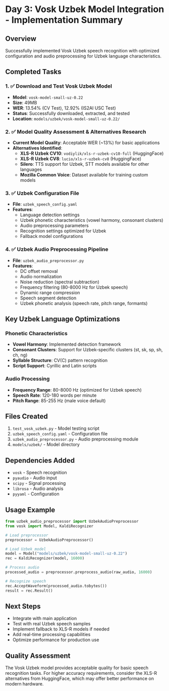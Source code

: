 # Day 3: Vosk Uzbek Model Integration - Implementation Summary

## Overview
Successfully implemented Vosk Uzbek speech recognition with optimized configuration and audio preprocessing for Uzbek language characteristics.

## Completed Tasks

### 1. ✅ Download and Test Vosk Uzbek Model
- **Model**: `vosk-model-small-uz-0.22`
- **Size**: 49MB
- **WER**: 13.54% (CV Test), 12.92% (IS2AI USC Test)
- **Status**: Successfully downloaded, extracted, and tested
- **Location**: `models/uzbek/vosk-model-small-uz-0.22/`

### 2. ✅ Model Quality Assessment & Alternatives Research
- **Current Model Quality**: Acceptable WER (~13%) for basic applications
- **Alternatives Identified**:
  - **XLS-R Uzbek CV10**: `vodiylik/xls-r-uzbek-cv10-full` (HuggingFace)
  - **XLS-R Uzbek CV8**: `lucio/xls-r-uzbek-cv8` (HuggingFace)
  - **Silero**: TTS support for Uzbek, STT models available for other languages
  - **Mozilla Common Voice**: Dataset available for training custom models

### 3. ✅ Uzbek Configuration File
- **File**: `uzbek_speech_config.yaml`
- **Features**:
  - Language detection settings
  - Uzbek phonetic characteristics (vowel harmony, consonant clusters)
  - Audio preprocessing parameters
  - Recognition settings optimized for Uzbek
  - Fallback model configurations

### 4. ✅ Uzbek Audio Preprocessing Pipeline
- **File**: `uzbek_audio_preprocessor.py`
- **Features**:
  - DC offset removal
  - Audio normalization
  - Noise reduction (spectral subtraction)
  - Frequency filtering (80-8000 Hz for Uzbek speech)
  - Dynamic range compression
  - Speech segment detection
  - Uzbek phonetic analysis (speech rate, pitch range, formants)

## Key Uzbek Language Optimizations

### Phonetic Characteristics
- **Vowel Harmony**: Implemented detection framework
- **Consonant Clusters**: Support for Uzbek-specific clusters (st, sk, sp, sh, ch, ng)
- **Syllable Structure**: CV(C) pattern recognition
- **Script Support**: Cyrillic and Latin scripts

### Audio Processing
- **Frequency Range**: 80-8000 Hz (optimized for Uzbek speech)
- **Speech Rate**: 120-180 words per minute
- **Pitch Range**: 85-255 Hz (male voice default)

## Files Created

1. `test_vosk_uzbek.py` - Model testing script
2. `uzbek_speech_config.yaml` - Configuration file
3. `uzbek_audio_preprocessor.py` - Audio preprocessing module
4. `models/uzbek/` - Model directory

## Dependencies Added
- `vosk` - Speech recognition
- `pyaudio` - Audio input
- `scipy` - Signal processing
- `librosa` - Audio analysis
- `pyyaml` - Configuration

## Usage Example

```python
from uzbek_audio_preprocessor import UzbekAudioPreprocessor
from vosk import Model, KaldiRecognizer

# Load preprocessor
preprocessor = UzbekAudioPreprocessor()

# Load Uzbek model
model = Model("models/uzbek/vosk-model-small-uz-0.22")
rec = KaldiRecognizer(model, 16000)

# Process audio
processed_audio = preprocessor.preprocess_audio(raw_audio, 16000)

# Recognize speech
rec.AcceptWaveform(processed_audio.tobytes())
result = rec.Result()
```

## Next Steps
- Integrate with main application
- Test with real Uzbek speech samples
- Implement fallback to XLS-R models if needed
- Add real-time processing capabilities
- Optimize performance for production use

## Quality Assessment
The Vosk Uzbek model provides acceptable quality for basic speech recognition tasks. For higher accuracy requirements, consider the XLS-R alternatives from HuggingFace, which may offer better performance on modern hardware.
